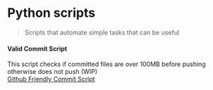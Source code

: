 # Python scripts
> Scripts that automate simple tasks that can be useful


#### Valid Commit Script
This script checks if committed files are over 100MB before pushing otherwise does not push (WIP) <br>
[Github Friendly Commit Script](https://gist.github.com/mcrd25/5628465104cd213239578477e746bf47)
